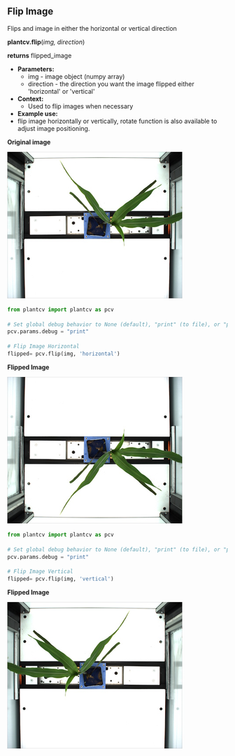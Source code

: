 ## Flip Image

Flips and image in either the horizontal or vertical direction

**plantcv.flip**(*img, direction*)

**returns** flipped_image

- **Parameters:**
    - img - image object (numpy array)
    - direction - the direction you want the image flipped either 'horizontal' or 'vertical'
- **Context:**
    - Used to flip images when necessary
- **Example use:**
 - flip image horizontally or vertically, rotate function is also available to adjust image positioning.

**Original image**

![Screenshot](img/documentation_images/flip/original_image.jpg)

```python
from plantcv import plantcv as pcv

# Set global debug behavior to None (default), "print" (to file), or "plot" (Jupyter Notebooks or X11)
pcv.params.debug = "print"

# Flip Image Horizontal
flipped= pcv.flip(img, 'horizontal')

```

**Flipped Image**

![Screenshot](img/documentation_images/flip/flipped.jpg)

```python
from plantcv import plantcv as pcv

# Set global debug behavior to None (default), "print" (to file), or "plot" (Jupyter Notebooks or X11)
pcv.params.debug = "print"

# Flip Image Vertical
flipped= pcv.flip(img, 'vertical')

```

**Flipped Image**

![Screenshot](img/documentation_images/flip/flipped1.jpg)